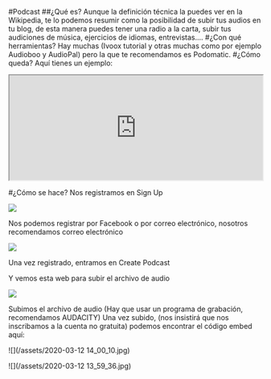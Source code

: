 #Podcast
##¿Qué es?
Aunque la definición técnica la puedes ver en la Wikipedia, te lo podemos resumir como la posibilidad de subir tus audios en tu blog, de esta manera puedes tener una radio a la carta, subir tus audiciones de música, ejercicios de idiomas, entrevistas....
#¿Con qué herramientas?
Hay muchas (Ivoox tutorial y otras muchas como por ejemplo Audioboo y AudioPal) pero la que te recomendamos es Podomatic.
#¿Cómo queda?
Aquí tienes un ejemplo:

<iframe src="https://www.podomatic.com/embed/html5/podcast/5379785?style=normal&amp;autoplay=false" allowfullscreen="true" allow="autoplay; fullscreen" style="width: 504px; height: 208px;"></iframe>

#¿Cómo se hace?
Nos registramos en Sign Up

![](https://catedu.gitbooks.io/aprendizaje-colaborativo-con-blog/content/img/podcast1.png)

Nos podemos registrar por Facebook o por correo electrónico, nosotros recomendamos correo electrónico

![](https://catedu.gitbooks.io/aprendizaje-colaborativo-con-blog/content/img/sginupPodcast.png)

Una vez registrado, entramos en Create Podcast

[](https://catedu.gitbooks.io/aprendizaje-colaborativo-con-blog/content/img/podcast1.png)

Y vemos esta web para subir el archivo de audio

![](https://catedu.gitbooks.io/aprendizaje-colaborativo-con-blog/content/img/subirPodcast.png)

Subimos el archivo de audio (Hay que usar un programa de grabación, recomendamos AUDACITY)
Una vez subido, (nos insistirá que nos inscribamos a la cuenta no gratuita) podemos encontrar el código embed aquí:

![](/assets/2020-03-12 14_00_10.jpg)

![](/assets/2020-03-12 13_59_36.jpg)